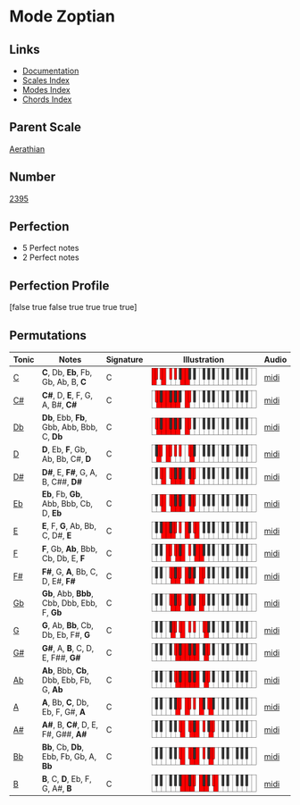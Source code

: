 # Mode Zoptian

## Links

- [Documentation](index.md)
- [Scales Index](Scales.md)
- [Modes Index](Modes.md)
- [Chords Index](Chords.md)

## Parent Scale

[Aerathian](ScaleAerathian.md)

## Number

[2395](https://ianring.com/musictheory/scales/2395)

## Perfection

- 5 Perfect notes
- 2 Perfect notes

## Perfection Profile

[false true false true true true true]

## Permutations

| Tonic | Notes | Signature | Illustration | Audio |
|-------|-------|-----------|--------------|-------|
| [C](ModeCNaturalZoptian.md) | **C**, Db, **Eb**, Fb, Gb, Ab, B, **C** | C | ![CNaturalZoptian](ModeCNaturalZoptian.png) | [midi](https://github.com/edipermadi/music/blob/main/docs/ModeCNaturalZoptian.mid?raw=true) |
| [C#](ModeCSharpZoptian.md) | **C#**, D, **E**, F, G, A, B#, **C#** | C | ![CSharpZoptian](ModeCSharpZoptian.png) | [midi](https://github.com/edipermadi/music/blob/main/docs/ModeCSharpZoptian.mid?raw=true) |
| [Db](ModeDFlatZoptian.md) | **Db**, Ebb, **Fb**, Gbb, Abb, Bbb, C, **Db** | C | ![DFlatZoptian](ModeDFlatZoptian.png) | [midi](https://github.com/edipermadi/music/blob/main/docs/ModeDFlatZoptian.mid?raw=true) |
| [D](ModeDNaturalZoptian.md) | **D**, Eb, **F**, Gb, Ab, Bb, C#, **D** | C | ![DNaturalZoptian](ModeDNaturalZoptian.png) | [midi](https://github.com/edipermadi/music/blob/main/docs/ModeDNaturalZoptian.mid?raw=true) |
| [D#](ModeDSharpZoptian.md) | **D#**, E, **F#**, G, A, B, C##, **D#** | C | ![DSharpZoptian](ModeDSharpZoptian.png) | [midi](https://github.com/edipermadi/music/blob/main/docs/ModeDSharpZoptian.mid?raw=true) |
| [Eb](ModeEFlatZoptian.md) | **Eb**, Fb, **Gb**, Abb, Bbb, Cb, D, **Eb** | C | ![EFlatZoptian](ModeEFlatZoptian.png) | [midi](https://github.com/edipermadi/music/blob/main/docs/ModeEFlatZoptian.mid?raw=true) |
| [E](ModeENaturalZoptian.md) | **E**, F, **G**, Ab, Bb, C, D#, **E** | C | ![ENaturalZoptian](ModeENaturalZoptian.png) | [midi](https://github.com/edipermadi/music/blob/main/docs/ModeENaturalZoptian.mid?raw=true) |
| [F](ModeFNaturalZoptian.md) | **F**, Gb, **Ab**, Bbb, Cb, Db, E, **F** | C | ![FNaturalZoptian](ModeFNaturalZoptian.png) | [midi](https://github.com/edipermadi/music/blob/main/docs/ModeFNaturalZoptian.mid?raw=true) |
| [F#](ModeFSharpZoptian.md) | **F#**, G, **A**, Bb, C, D, E#, **F#** | C | ![FSharpZoptian](ModeFSharpZoptian.png) | [midi](https://github.com/edipermadi/music/blob/main/docs/ModeFSharpZoptian.mid?raw=true) |
| [Gb](ModeGFlatZoptian.md) | **Gb**, Abb, **Bbb**, Cbb, Dbb, Ebb, F, **Gb** | C | ![GFlatZoptian](ModeGFlatZoptian.png) | [midi](https://github.com/edipermadi/music/blob/main/docs/ModeGFlatZoptian.mid?raw=true) |
| [G](ModeGNaturalZoptian.md) | **G**, Ab, **Bb**, Cb, Db, Eb, F#, **G** | C | ![GNaturalZoptian](ModeGNaturalZoptian.png) | [midi](https://github.com/edipermadi/music/blob/main/docs/ModeGNaturalZoptian.mid?raw=true) |
| [G#](ModeGSharpZoptian.md) | **G#**, A, **B**, C, D, E, F##, **G#** | C | ![GSharpZoptian](ModeGSharpZoptian.png) | [midi](https://github.com/edipermadi/music/blob/main/docs/ModeGSharpZoptian.mid?raw=true) |
| [Ab](ModeAFlatZoptian.md) | **Ab**, Bbb, **Cb**, Dbb, Ebb, Fb, G, **Ab** | C | ![AFlatZoptian](ModeAFlatZoptian.png) | [midi](https://github.com/edipermadi/music/blob/main/docs/ModeAFlatZoptian.mid?raw=true) |
| [A](ModeANaturalZoptian.md) | **A**, Bb, **C**, Db, Eb, F, G#, **A** | C | ![ANaturalZoptian](ModeANaturalZoptian.png) | [midi](https://github.com/edipermadi/music/blob/main/docs/ModeANaturalZoptian.mid?raw=true) |
| [A#](ModeASharpZoptian.md) | **A#**, B, **C#**, D, E, F#, G##, **A#** | C | ![ASharpZoptian](ModeASharpZoptian.png) | [midi](https://github.com/edipermadi/music/blob/main/docs/ModeASharpZoptian.mid?raw=true) |
| [Bb](ModeBFlatZoptian.md) | **Bb**, Cb, **Db**, Ebb, Fb, Gb, A, **Bb** | C | ![BFlatZoptian](ModeBFlatZoptian.png) | [midi](https://github.com/edipermadi/music/blob/main/docs/ModeBFlatZoptian.mid?raw=true) |
| [B](ModeBNaturalZoptian.md) | **B**, C, **D**, Eb, F, G, A#, **B** | C | ![BNaturalZoptian](ModeBNaturalZoptian.png) | [midi](https://github.com/edipermadi/music/blob/main/docs/ModeBNaturalZoptian.mid?raw=true) |
